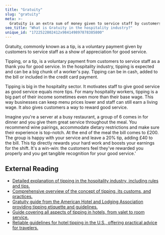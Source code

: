 ```yaml
---
title: "Gratuity"
slug: "gratuity"
meta: >-
  Gratuity is an extra sum of money given to service staff by customers as a thank you for excellent service, often boosting staff morale and service quality.
seo_title: "What is Gratuity in the hospitality industry?"
unique_id: "1722522802412x984149897878385800"
---
```


Gratuity, commonly known as a tip, is a voluntary payment given by customers to service staff as a show of appreciation for good service.

Tipping, or a tip, is a voluntary payment from customers to service staff as a thank you for good service. In the hospitality industry, tipping is expected and can be a big chunk of a worker's pay. Tipping can be in cash, added to the bill or included in the credit card payment.

Tipping is big in the hospitality sector. It motivates staff to give good service as good service equals more tips. For many hospitality workers, tipping is a big part of their income sometimes even more than their base wage. This way businesses can keep menu prices lower and staff can still earn a living wage. It also gives customers a way to reward good service.

Imagine you're a server at a busy restaurant, a group of 6 comes in for dinner and you give them great service throughout the meal. You recommend wine pairings, accommodate dietary restrictions and make sure their experience is top-notch. At the end of the meal the bill comes to £200. The group is happy with your service and leave a 20% tip, adding £40 to the bill. This tip directly rewards your hard work and boosts your earnings for the shift. It's a win-win: the customers feel they've rewarded you properly and you get tangible recognition for your good service.'

## External Reading

- [Detailed explanation of tipping in the hospitality industry, including rules and tips.](https://www.hotelprofessionals.nl/en/handling-tips-in-hospitality-industry#:~:text=A%20tip%20is%20an%20additional,given%20directly%20to%20the%20staff.)
- [Comprehensive overview of the concept of tipping, its customs, and practices.](https://en.wikipedia.org/wiki/Gratuity#:~:text=Tipping%20is%20a%20practiced%20social,to%20excellent%20service%20is%20provided.)
- [Gratuity guide from the American Hotel and Lodging Association providing tipping etiquette and guidelines.](https://www.ahla.com/sites/default/files/guestGratuityGuide.pdf)
- [Guide covering all aspects of tipping in hotels, from valet to room service.](https://www.stayshiny.co/blog/ultimate-guide-hotel-tipping-apps-etiquette)
- [Reliable guidelines for hotel tipping in the U.S., offering practical advice for travelers.](https://www.covingtontravel.com/2020/01/reliable-guidelines-hotel-tipping-us/)